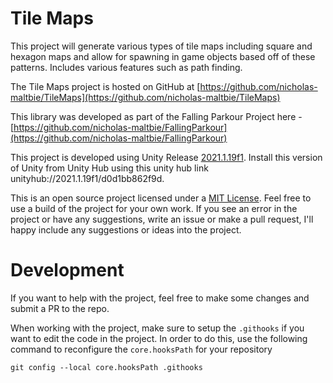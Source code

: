 # Tile Maps

This project will generate various types of tile maps including square and hexagon maps and allow for spawning in game
objects based off of these patterns. Includes various features such as path finding.

The Tile Maps project is hosted on GitHub at [https://github.com/nicholas-maltbie/TileMaps](https://github.com/nicholas-maltbie/TileMaps)

This library was developed as part of the Falling Parkour Project here -
[https://github.com/nicholas-maltbie/FallingParkour](https://github.com/nicholas-maltbie/FallingParkour)

This project is developed using Unity Release [2021.1.19f1](https://unity3d.com/unity/whats-new/2021.1.19). Install this
version of Unity from Unity Hub using this unity hub link unityhub://2021.1.19f1/d0d1bb862f9d.

This is an open source project licensed under a [MIT License](LICENSE.txt). Feel free to use a build of the project for your own work. If you see an error in the project or have any suggestions, write an issue or make a pull request, I'll happy include any suggestions or ideas into the project.

# Development

If you want to help with the project, feel free to make some changes and submit a PR to the repo.

When working with the project, make sure to setup the `.githooks` if you want to edit the code in the project. In order to
do this, use the following command to reconfigure the `core.hooksPath` for your repository 

```
git config --local core.hooksPath .githooks
```
